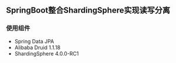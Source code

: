 ## SpringBoot整合ShardingSphere实现读写分离

### 使用组件

* Spring Data JPA
* Alibaba Druid 1.1.18
* ShardingSphere 4.0.0-RC1

